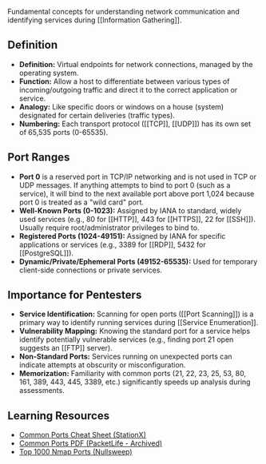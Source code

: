 Fundamental concepts for understanding network communication and identifying services during [[Information Gathering]].

## Definition

- **Definition:** Virtual endpoints for network connections, managed by the operating system.
- **Function:** Allow a host to differentiate between various types of incoming/outgoing traffic and direct it to the correct application or service.
- **Analogy:** Like specific doors or windows on a house (system) designated for certain deliveries (traffic types).
- **Numbering:** Each transport protocol ([[TCP]], [[UDP]]) has its own set of 65,535 ports (0-65535).

## Port Ranges

- **Port 0** is a reserved port in TCP/IP networking and is not used in TCP or UDP messages. If anything attempts to bind to port 0 (such as a service), it will bind to the next available port above port 1,024 because port 0 is treated as a "wild card" port.
- **Well-Known Ports (0-1023):** Assigned by IANA to standard, widely used services (e.g., 80 for [[HTTP]], 443 for [[HTTPS]], 22 for [[SSH]]). Usually require root/administrator privileges to bind to.
- **Registered Ports (1024-49151):** Assigned by IANA for specific applications or services (e.g., 3389 for [[RDP]], 5432 for [[PostgreSQL]]).
- **Dynamic/Private/Ephemeral Ports (49152-65535):** Used for temporary client-side connections or private services.

## Importance for Pentesters

- **Service Identification:** Scanning for open ports ([[Port Scanning]]) is a primary way to identify running services during [[Service Enumeration]].
- **Vulnerability Mapping:** Knowing the standard port for a service helps identify potentially vulnerable services (e.g., finding port 21 open suggests an [[FTP]] server).
- **Non-Standard Ports:** Services running on unexpected ports can indicate attempts at obscurity or misconfiguration.
- **Memorization:** Familiarity with common ports (21, 22, 23, 25, 53, 80, 161, 389, 443, 445, 3389, etc.) significantly speeds up analysis during assessments.

## Learning Resources

- [Common Ports Cheat Sheet (StationX)](https://www.stationx.net/common-ports-cheat-sheet/)
- [Common Ports PDF (PacketLife - Archived)](https://web.archive.org/web/20240315102711/https://packetlife.net/media/library/23/common-ports.pdf)
- [Top 1000 Nmap Ports (Nullsweep)](https://nullsec.us/top-1-000-tcp-and-udp-ports-nmap-default/)
